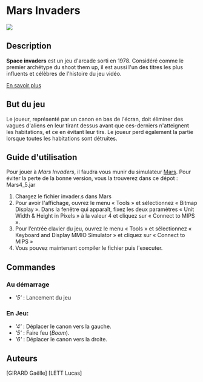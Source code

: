 # Mars Invaders

![](invaders.png)

## Description

**Space invaders** est un jeu d'arcade sorti en 1978. Considéré comme le premier archétype du shoot them up, il est aussi l'un des titres les plus influents et célèbres de l'histoire du jeu vidéo.

[En savoir plus](https://fr.wikipedia.org/wiki/Space_Invaders)

## But du jeu

Le joueur, représenté par un canon en bas de l'écran, doit éliminer des vagues d'aliens en leur tirant dessus avant que ces-derniers n'atteignent les habitations, et ce en évitant leur tirs. Le joueur perd également la partie lorsque toutes les habitations sont détruites.

## Guide d'utilisation  

Pour jouer à *Mars Invaders*, il faudra vous munir du simulateur [Mars](http://courses.missouristate.edu/KenVollmar/mars/). Pour éviter la perte de la bonne version, vous la trouverez dans ce dépot : Mars4_5.jar
1. Chargez le fichier invader.s dans Mars
2. Pour avoir l'affichage, ouvrez le menu « Tools » et sélectionnez « Bitmap Display ». Dans la fenêtre qui apparaît, fixez les deux paramètres « Unit Width & Height in Pixels » à la valeur 4 et cliquez sur « Connect to MIPS ».
3. Pour l’entrée clavier du jeu, ouvrez le menu « Tools » et sélectionnez « Keyboard and Display MMIO Simulator » et cliquez sur « Connect to MIPS »
4. Vous pouvez maintenant compiler le fichier puis l'executer.


## Commandes

### Au démarrage

* *'5'* : Lancement du jeu

### En Jeu:

* *'4'* : Déplacer le canon vers la gauche.
* *'5'* : Faire feu (*Boom*).
* *'6'* : Déplacer le canon vers la droite.


## Auteurs

[GIRARD Gaëlle]
[LETT Lucas]
